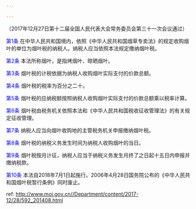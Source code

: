 ```yaml
---

---
```


（2017年12月27日第十二届全国人民代表大会常务委员会第三十一次会议通过）

<a style="color:blue" name="第1条">第1条</a>  在中华人民共和国境内，依照《中华人民共和国烟草专卖法》的规定收购烟叶的单位为烟叶税的纳税人。纳税人应当依照本法规定缴纳烟叶税。

<a style="color:blue" name="第2条">第2条</a>  本法所称烟叶，是指烤烟叶、晾晒烟叶。

<a style="color:blue" name="第3条">第3条</a>  烟叶税的计税依据为纳税人收购烟叶实际支付的价款总额。

<a style="color:blue" name="第4条">第4条</a>  烟叶税的税率为百分之二十。

<a style="color:blue" name="第5条">第5条</a>  烟叶税的应纳税额按照纳税人收购烟叶实际支付的价款总额乘以税率计算。

<a style="color:blue" name="第6条">第6条</a>  烟叶税由税务机关依照本法和《中华人民共和国税收征收管理法》的有关规定征收管理。

<a style="color:blue" name="第7条">第7条</a>  纳税人应当向烟叶收购地的主管税务机关申报缴纳烟叶税。

<a style="color:blue" name="第8条">第8条</a>  烟叶税的纳税义务发生时间为纳税人收购烟叶的当日。

<a style="color:blue" name="第9条">第9条</a>  烟叶税按月计征，纳税人应当于纳税义务发生月终了之日起十五日内申报并缴纳税款。

<a style="color:blue" name="第10条">第10条</a>  本法自2018年7月1日起施行。2006年4月28日国务院公布的《中华人民共和国烟叶税暂行条例》同时废止。



 ref: <http://www.moj.gov.cn//Department/content/2017-12/28/592_201408.html>